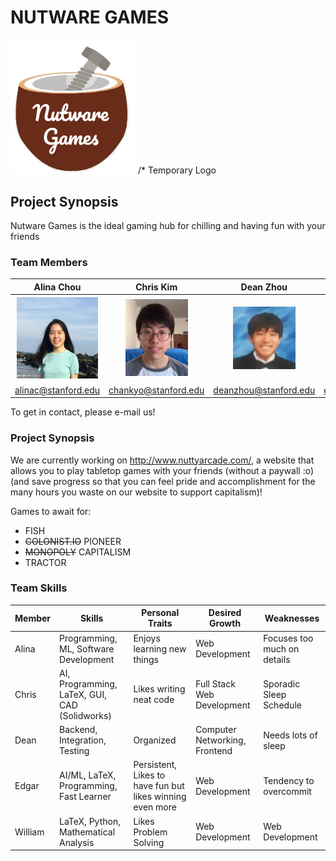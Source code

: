 # NUTWARE GAMES
<img src="./assets/images/logo_temp.PNG" width="200">
/* Temporary Logo

## Project Synopsis
Nutware Games is the ideal gaming hub for chilling and having fun with your friends

### Team Members
Alina Chou | Chris Kim | Dean Zhou | Edgar Roman | William Wang
:---: | :---: | :---: | :---: | :---:
<img src="./assets/images/profile_pictures/Alina.jpeg" width="130"> | <img src="./assets/images/profile_pictures/chankyo.png" width="100"> | <img src="./assets/images/profile_pictures/me_irl.jpg" width="100"> | <img src="./assets/images/profile_pictures/edgar.jpg" width="100"> | <img src="./assets/images/pikachess.jpg" width="100">
alinac@stanford.edu | chankyo@stanford.edu | deanzhou@stanford.edu | emroman@stanford.edu | wjwang@stanford.edu

To get in contact, please e-mail us!

### Project Synopsis
We are currently working on http://www.nuttyarcade.com/, a website that allows you to play tabletop games with your friends (without a paywall :o) 
(and save progress so that you can feel pride and accomplishment for the many hours you waste on our website to support capitalism)!

Games to await for:
- FISH
- <del>COLONIST.IO</del>  PIONEER
- <del>MONOPOLY</del>  CAPITALISM
- TRACTOR

### Team Skills
Member | Skills | Personal Traits | Desired Growth | Weaknesses
--- | --- | --- | --- | ---
Alina | Programming, ML, Software Development | Enjoys learning new things | Web Development | Focuses too much on details
Chris | AI, Programming, LaTeX, GUI, CAD (Solidworks) | Likes writing neat code | Full Stack Web Development | Sporadic Sleep Schedule
Dean | Backend, Integration, Testing | Organized | Computer Networking, Frontend | Needs lots of sleep
Edgar | AI/ML, LaTeX, Programming, Fast Learner | Persistent, Likes to have fun but likes winning even more | Web Development | Tendency to overcommit
William | LaTeX, Python, Mathematical Analysis | Likes Problem Solving | Web Development | Web Development
